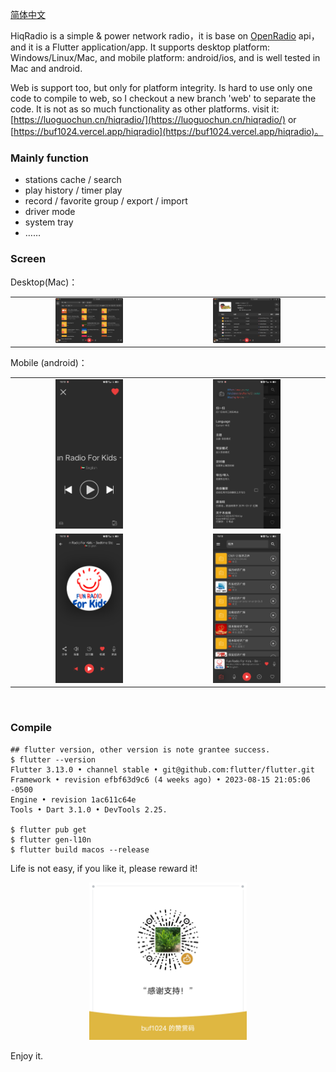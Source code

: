 
[简体中文](README.md)

HiqRadio is a simple & power network radio，it is base on [OpenRadio](https://www.radio-browser.info/ "OpenRadio") api，and it is a Flutter application/app. It supports desktop platform: Windows/Linux/Mac, and mobile platform: android/ios, and is well tested in Mac and android.

Web is support too, but only for platform integrity. Is hard to use only one code to compile to web, so I checkout a new branch 'web' to separate the code. It is not as so much functionality as other platforms. visit it: [https://luoguochun.cn/hiqradio/](https://luoguochun.cn/hiqradio/) or
[https://buf1024.vercel.app/hiqradio](https://buf1024.vercel.app/hiqradio)。

### Mainly function

* stations cache / search
* play history / timer play
* record / favorite group / export / import
* driver mode
* system tray
* ……

### Screen

Desktop(Mac)：

<table>
    <tr>
     <td><center><img src="images/mac1.png" width="45%"></center></td>
     <td><center><img src="images/mac2.png" width="45%"></center></td>
    </tr>
</table>



Mobile (android)：


<table>
    <tr>
     <td><center><img src="images/android1.jpg" width="45%"></center></td>
     <td><center><img src="images/android2.jpg" width="45%"></center></td>
    </tr>
    <tr>
     <td><center><img src="images/android3.jpg" width="45%"></center></td>
     <td><center><img src="images/android4.jpg" width="45%"></center></td>
    </tr>
</table>


‍

### Compile

```shel
## flutter version, other version is note grantee success.
$ flutter --version 
Flutter 3.13.0 • channel stable • git@github.com:flutter/flutter.git
Framework • revision efbf63d9c6 (4 weeks ago) • 2023-08-15 21:05:06 -0500
Engine • revision 1ac611c64e
Tools • Dart 3.1.0 • DevTools 2.25.

$ flutter pub get 
$ flutter gen-l10n 
$ flutter build macos --release
```

Life is not easy, if you like it, please reward it!

<div align=center>
    <img src="images/reward_qrcode.png" width=50%; height=50%>
</div>

Enjoy it.
